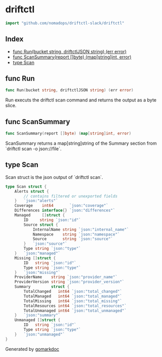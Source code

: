 <!-- Code generated by gomarkdoc. DO NOT EDIT -->

# driftctl

```go
import "github.com/nomadops/driftctl-slack/driftctl"
```

## Index

- [func Run(bucket string, driftctlJSON string) (err error)](<#func-run>)
- [func ScanSummary(report []byte) (map[string]int, error)](<#func-scansummary>)
- [type Scan](<#type-scan>)


## func Run

```go
func Run(bucket string, driftctlJSON string) (err error)
```

Run executs the driftctl scan command and returns the output as a byte slice\.

## func ScanSummary

```go
func ScanSummary(report []byte) (map[string]int, error)
```

ScanSummary returns a map\[string\]string of the Summary section from \`driftctl scan \-o json://file\`\.

## type Scan

Scan struct is the json output of \`driftctl scan\`\.

```go
type Scan struct {
    Alerts struct {
        // contains filtered or unexported fields
    }   `json:"alerts"`
    Coverage    int64       `json:"coverage"`
    Differences interface{} `json:"differences"`
    Managed     []struct {
        ID     string `json:"id"`
        Source struct {
            InternalName string `json:"internal_name"`
            Namespace    string `json:"namespace"`
            Source       string `json:"source"`
        }   `json:"source"`
        Type string `json:"type"`
    }   `json:"managed"`
    Missing []struct {
        ID   string `json:"id"`
        Type string `json:"type"`
    }   `json:"missing"`
    ProviderName    string `json:"provider_name"`
    ProviderVersion string `json:"provider_version"`
    Summary         struct {
        TotalChanged   int64 `json:"total_changed"`
        TotalManaged   int64 `json:"total_managed"`
        TotalMissing   int64 `json:"total_missing"`
        TotalResources int64 `json:"total_resources"`
        TotalUnmanaged int64 `json:"total_unmanaged"`
    }   `json:"summary"`
    Unmanaged []struct {
        ID   string `json:"id"`
        Type string `json:"type"`
    }   `json:"unmanaged"`
}
```



Generated by [gomarkdoc](<https://github.com/princjef/gomarkdoc>)
